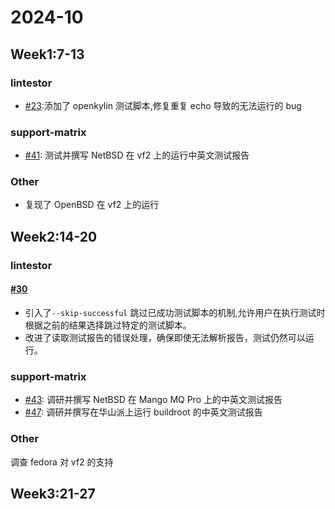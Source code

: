 # 2024-10

## Week1:7-13

### lintestor

- [#23](https://github.com/255doesnotexist/lintestor/pull/23):添加了 openkylin 测试脚本,修复重复 echo 导致的无法运行的 bug
    
### support-matrix

- [#41](https://github.com/ruyisdk/support-matrix/pull/41): 测试并撰写 NetBSD 在 vf2 上的运行中英文测试报告

### Other

-  复现了 OpenBSD 在 vf2 上的运行

## Week2:14-20

### lintestor 

#### [#30](https://github.com/255doesnotexist/lintestor/pull/30)

- 引入了`--skip-successful` 跳过已成功测试脚本的机制,允许用户在执行测试时根据之前的结果选择跳过特定的测试脚本。
- 改进了读取测试报告的错误处理，确保即使无法解析报告，测试仍然可以运行。

### support-matrix

- [#43](https://github.com/ruyisdk/support-matrix/pull/43): 调研并撰写 NetBSD 在 Mango MQ Pro 上的中英文测试报告
- [#47](https://github.com/ruyisdk/support-matrix/pull/47): 调研并撰写在华山派上运行 buildroot 的中英文测试报告

### Other

调查 fedora 对 vf2 的支持

## Week3:21-27
